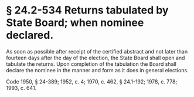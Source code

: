 # § 24.2-534 Returns tabulated by State Board; when nominee declared.

<p>As soon as possible after receipt of the certified abstract and not later than fourteen days after the day of the election, the State Board shall open and tabulate the returns. Upon completion of the tabulation the Board shall declare the nominee in the manner and form as it does in general elections.</p><p>Code 1950, § 24-389; 1952, c. 4; 1970, c. 462, § 24.1-192; 1978, c. 778; 1993, c. 641.</p>